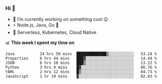 ### Hi 👋

<!--
**nodejh/nodejh** is a ✨ _special_ ✨ repository because its `README.md` (this file) appears on your GitHub profile.

Here are some ideas to get you started:

- 🔭 I’m currently working on ...
- 🌱 I’m currently learning ...
- 👯 I’m looking to collaborate on ...
- 🤔 I’m looking for help with ...
- 💬 Ask me about ...
- 📫 How to reach me: ...
- 😄 Pronouns: ...
- ⚡ Fun fact: ...
-->

- 🔭 I’m currently working on something cool :wink:
- ⚡ Node.js, Java, Go :thought_balloon:
- 🤖 Serverless, Kubernetes, Cloud Native

📊 **This week I spent my time on**

<!--START_SECTION:waka-->

```text
Java           24 hrs 50 mins  █████████████▒░░░░░░░░░░░   53.24 %
Properties     6 hrs 44 mins   ███▓░░░░░░░░░░░░░░░░░░░░░   14.44 %
JSON           6 hrs 10 mins   ███▒░░░░░░░░░░░░░░░░░░░░░   13.22 %
Python         3 hrs 9 mins    █▓░░░░░░░░░░░░░░░░░░░░░░░   06.76 %
YAML           2 hrs 12 mins   █▒░░░░░░░░░░░░░░░░░░░░░░░   04.73 %
JavaScript     1 hr 19 mins    ▓░░░░░░░░░░░░░░░░░░░░░░░░   02.83 %
```

<!--END_SECTION:waka-->


<!--
:traffic_light: **Visitors**

![visitors](https://visitor-badge.glitch.me/badge?page_id=nodejh.nodejh)
-->
